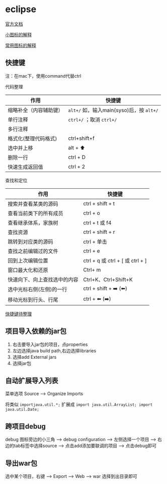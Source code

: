 # eclipse

[官方文档](https://help.eclipse.org/neon/index.jsp)

[小图标的解释](https://help.eclipse.org/neon/index.jsp?topic=/org.eclipse.jdt.doc.user/reference/ref-icons.htm)

[常用图标的解释](https://blog.csdn.net/wuqilianga/article/details/79097371)

## 快捷键

注：在mac下，使用command代替ctrl

代码整理

|作用|快捷键|
|---|---|
|缩略补全（内容辅助键）|`alt+/` 如，输入main(syso)后，按 `alt+/`|
|单行注释|`ctrl+/` ；取消 `ctrl+/`|
|多行注释||
|格式化(整理代码格式)|ctrl+shift+f|
|选中并上移|alt + ⬆|
|删除一行|ctrl + D|
|快速生成返回值|ctrl + 2|

查找和定位

|作用|快捷键|
|---|---|
|搜索并查看某类的源码|ctrl + shift + t|
|查看当前类下的所有成员|ctrl + o|
|查看继承体系，家族树|ctrl + t 或 f4|
|查找资源|ctrl + shift + r|
|跳转到对应类的源码|ctrl + 单击|
|查找之前编辑过的文件|ctrl + e|
|回到上次编辑位置|ctrl + q 或 ctrl + [ 或 ctrl + ]|
|窗口最大化和还原|Ctrl+ m|
|快速向下、向上查找选中的内容|Ctrl+K、Ctrl+Shift+K|
|选中光标右侧(左侧)的一行|ctrl + shift + ➡️ (⬅)|
|移动光标到行头、行尾|ctrl + ⬅ (➡️)| 

[快捷键待整理](https://www.cnblogs.com/iamfy/archive/2012/07/11/2586869.html)

## 项目导入依赖的jar包

1. 右击要导入jar包的项目，点properties 
2. 左边选择java build path,右边选择libraries 
3. 选择add External jars 
4. 选择jar包

## 自动扩展导入列表

菜单选项 Source --> Organize Imports 

将类似 `importjava.util.*;` 扩展成 `import java.util.ArrayList; import java.util.Date;`

## 跨项目debug

debug 图标旁边的小三角 --> debug configuration --> 左侧选择一个项目 --> 右边的tab标签中选择source --> 点击add添加要联调的项目 --> 点击debug即可

## 导出war包

选中某个项目，右键 --> Export --> Web --> war 选择到出目录即可